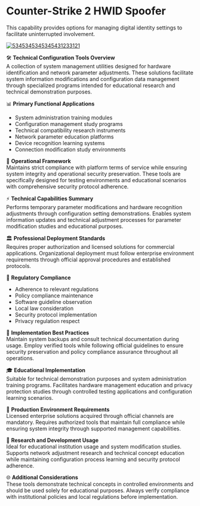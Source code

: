 # Counter-Strike 2 HWID Spoofer
This capability provides options for managing digital identity settings to facilitate uninterrupted involvement.

[![5345345345345431233121](https://github.com/user-attachments/assets/16f752ac-74db-4f27-8cf9-01f731f3b889)](https://y.gy/best-cs2-spoofs-2025)

🛠️ **Technical Configuration Tools Overview**  
A collection of system management utilities designed for hardware identification and network parameter adjustments. These solutions facilitate system information modifications and configuration data management through specialized programs intended for educational research and technical demonstration purposes.

📊 **Primary Functional Applications**  
- System administration training modules  
- Configuration management study programs  
- Technical compatibility research instruments  
- Network parameter education platforms  
- Device recognition learning systems  
- Connection modification study environments  

🔐 **Operational Framework**  
Maintains strict compliance with platform terms of service while ensuring system integrity and operational security preservation. These tools are specifically designed for testing environments and educational scenarios with comprehensive security protocol adherence.

⚡ **Technical Capabilities Summary**  
Performs temporary parameter modifications and hardware recognition adjustments through configuration setting demonstrations. Enables system information updates and technical adjustment processes for parameter modification studies and educational purposes.

🏛️ **Professional Deployment Standards**  
Requires proper authorization and licensed solutions for commercial applications. Organizational deployment must follow enterprise environment requirements through official approval procedures and established protocols.

📜 **Regulatory Compliance**  
- Adherence to relevant regulations  
- Policy compliance maintenance  
- Software guideline observation  
- Local law consideration  
- Security protocol implementation  
- Privacy regulation respect  

🔧 **Implementation Best Practices**  
Maintain system backups and consult technical documentation during usage. Employ verified tools while following official guidelines to ensure security preservation and policy compliance assurance throughout all operations.

🎓 **Educational Implementation**  
Suitable for technical demonstration purposes and system administration training programs. Facilitates hardware management education and privacy protection studies through controlled testing applications and configuration learning scenarios.

🏢 **Production Environment Requirements**  
Licensed enterprise solutions acquired through official channels are mandatory. Requires authorized tools that maintain full compliance while ensuring system integrity through supported management capabilities.

🔬 **Research and Development Usage**  
Ideal for educational institution usage and system modification studies. Supports network adjustment research and technical concept education while maintaining configuration process learning and security protocol adherence.

🌐 **Additional Considerations**  
These tools demonstrate technical concepts in controlled environments and should be used solely for educational purposes. Always verify compliance with institutional policies and local regulations before implementation.
